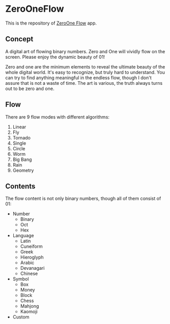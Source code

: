 # ZeroOneFlow
This is the repository of [ZeroOne Flow](https://apps.apple.com/jp/app/zeroone-flow/id1563516711) app.

## Concept
A digital art of flowing binary numbers. Zero and One will vividly flow on the screen. Please enjoy the dynamic beauty of 01!

Zero and one are the minimum elements to reveal the ultimate beauty of the whole digital world.
It's easy to recognize, but truly hard to understand.
You can try to find anything meaningful in the endless flow, though I don't assure that is not a waste of time.
The art is various, the truth always turns out to be zero and one.

## Flow
There are 9 flow modes with different algorithms:

1. Linear
2. Fly
3. Tornado
4. Single
5. Circle
6. Worm
7. Big Bang
8. Rain
9. Geometry

## Contents
The flow content is not only binary numbers, though all of them consist of 01:

- Number
    - Binary
    - Oct
    - Hex
- Language
    - Latin
    - Cuneiform
    - Greek
    - Hieroglyph
    - Arabic
    - Devanagari
    - Chinese
- Symbol
    - Box
    - Money
    - Block
    - Chess
    - Mahjong
    - Kaomoji
- Custom
